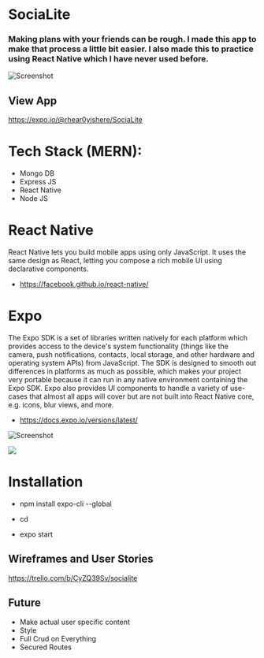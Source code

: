 # SociaLite

### Making plans with your friends can be rough. I made this app to make that process a little bit easier. I also made this to practice using React Native which I have never used before.

![Screenshot ](../master/assets/images/IMAGE.png)


## View App

https://expo.io/@rhear0yishere/SociaLite


# Tech Stack (MERN):
- Mongo DB
- Express JS
- React Native
- Node JS

# React Native 

React Native lets you build mobile apps using only JavaScript. It uses the same design as React, letting you compose a rich mobile UI using declarative components.
- https://facebook.github.io/react-native/

# Expo 

The Expo SDK is a set of libraries written natively for each platform which provides access to the device's system functionality (things like the camera, push notifications, contacts, local storage, and other hardware and operating system APIs) from JavaScript. The SDK is designed to smooth out differences in platforms as much as possible, which makes your project very portable because it can run in any native environment containing the Expo SDK.
Expo also provides UI components to handle a variety of use-cases that almost all apps will cover but are not built into React Native core, e.g. icons, blur views, and more.
- https://docs.expo.io/versions/latest/






![Screenshot ](../master/assets/images/screenshot.png)



![ ](../master/assets/images/GIF.gif)

# Installation 

- npm install expo-cli --global

- cd <PROJECT NAME>
 
- expo start

## Wireframes and User Stories 
https://trello.com/b/CyZQ39Sv/socialite


## Future 
- Make actual user specific content 
- Style 
- Full Crud on Everything 
- Secured Routes 
